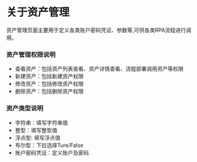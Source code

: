 # 关于资产管理
资产管理页面主要用于定义各类账户密码凭证、参数等,可供各类RPA流程进行调用。

###  资产管理权限说明
- 查看资产：包括资产列表查看、资产详情查看、流程部署调用资产等权限
- 新建资产：包括新建资产权限
- 修改资产：包括修改资产权限
- 删除资产：包括删除资产权限

###  资产类型说明
- 字符串：填写字符串值 
- 整型：填写整型值 
- 浮点型: 填写浮点值
- 布尔型：下拉选择Ture/False
- 账户密码凭证：定义账户及密码

